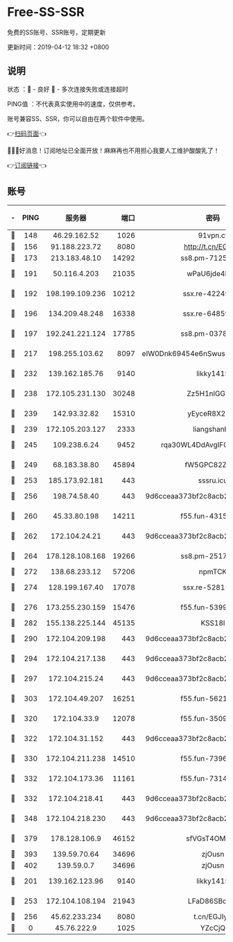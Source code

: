 # Free-SS-SSR

免费的SS账号、SSR账号，定期更新

更新时间：2019-04-12 18:32 +0800

## 说明

状态     ：🙂 - 良好 🙁 - 多次连接失败或连接超时

PING值   ：不代表真实使用中的速度，仅供参考。

账号兼容SS、SSR，你可以自由在两个软件中使用。

👉[扫码页面](https://liesauer.github.io/Free-SS-SSR/)👈

🎉🎉🎉好消息！订阅地址已全面开放！麻麻再也不用担心我要人工维护酸酸乳了！

👉[订阅链接](https://www.liesauer.net/yogurt/subscribe?ACCESS_TOKEN=DAYxR3mMaZAsaqUb)👈

## 账号

|-|PING|服务器|端口|密码|加密方式|区域|
|:----:|:----:|:-----:|-----:|:----:|:----:|:----:|
|🙂|148|46.29.162.52|1026|91vpn.cf|rc4-md5|RU|
|🙂|156|91.188.223.72|8080|http://t.cn/EGJIyrl|rc4-md5|RU|
|🙂|173|213.183.48.10|14292|ss8.pm-71250889|rc4-md5|RU|
|🙂|191|50.116.4.203|21035|wPaU6jde4NZT|aes-256-cfb|US|
|🙂|192|198.199.109.236|10212|ssx.re-42249834|aes-256-cfb|US|
|🙂|196|134.209.48.248|16338|ssx.re-64859691|aes-256-cfb|US|
|🙂|197|192.241.221.124|17785|ss8.pm-03781993|aes-256-cfb|US|
|🙂|217|198.255.103.62|8097|eIW0Dnk69454e6nSwuspv9DmS201tQ0D|aes-256-cfb|US|
|🙂|232|139.162.185.76|9140|likky1415|aes-256-cfb|DE|
|🙂|238|172.105.231.130|30248|Zz5H1nlGGKHx|aes-256-cfb|JP|
|🙂|239|142.93.32.82|15310|yEyceR8X2EVd|aes-256-cfb|GB|
|🙂|239|172.105.203.127|2333|liangshanbo|chacha20|JP|
|🙂|245|109.238.6.24|9452|rqa30WL4DdAvgIFG6Fs3znzTa|aes-256-cfb|FR|
|🙂|249|68.183.38.80|45894|fW5GPC82Z97G|aes-256-cfb|GB|
|🙂|253|185.173.92.181|443|sssru.icu|rc4-md5|RU|
|🙂|256|198.74.58.40|443|9d6cceaa373bf2c8acb22e60b6a58be6|aes-256-cfb|US|
|🙂|260|45.33.80.198|14211|f55.fun-43151114|aes-256-cfb|US|
|🙂|262|172.104.24.21|443|9d6cceaa373bf2c8acb22e60b6a58be6|aes-256-cfb|US|
|🙂|264|178.128.108.168|19266|ss8.pm-25170314|aes-256-cfb|SG|
|🙂|272|138.68.233.12|57206|npmTCK|rc4-md5|US|
|🙂|274|128.199.167.40|17078|ssx.re-52815592|aes-256-cfb|SG|
|🙂|276|173.255.230.159|15476|f55.fun-53994105|aes-256-cfb|US|
|🙂|282|155.138.225.144|45135|KSS18l|rc4-md5|US|
|🙂|290|172.104.209.198|443|9d6cceaa373bf2c8acb22e60b6a58be6|aes-256-cfb|US|
|🙂|294|172.104.217.138|443|9d6cceaa373bf2c8acb22e60b6a58be6|aes-256-cfb|US|
|🙂|297|172.104.215.24|443|9d6cceaa373bf2c8acb22e60b6a58be6|aes-256-cfb|US|
|🙂|303|172.104.49.207|16251|f55.fun-56219821|aes-256-cfb|SG|
|🙂|320|172.104.33.9|12078|f55.fun-35097379|aes-256-cfb|SG|
|🙂|322|172.104.31.152|443|9d6cceaa373bf2c8acb22e60b6a58be6|aes-256-cfb|US|
|🙂|330|172.104.211.238|14510|f55.fun-73968171|aes-256-cfb|US|
|🙂|332|172.104.173.36|11161|f55.fun-73141785|aes-256-cfb|SG|
|🙂|332|172.104.218.41|443|9d6cceaa373bf2c8acb22e60b6a58be6|aes-256-cfb|US|
|🙂|348|172.104.218.230|443|9d6cceaa373bf2c8acb22e60b6a58be6|aes-256-cfb|US|
|🙂|379|178.128.106.9|46152|sfVGsT4OMxHC|aes-256-cfb|SG|
|🙂|393|139.59.70.64|34696|zjOusn|chacha20|IN|
|🙂|402|139.59.0.7|34696|zjOusn|chacha20|IN|
|🙂|201|139.162.123.96|9140|likky1415|aes-256-cfb|JP|
|🙂|253|172.104.108.194|21943|LFaD86SBq2lY|aes-256-cfb|JP|
|🙂|256|45.62.233.234|8080|t.cn/EGJIyrl|rc4-md5|CA|
|🙁|0|45.76.222.9|1025|YZcCjQ|rc4-md5|JP|

